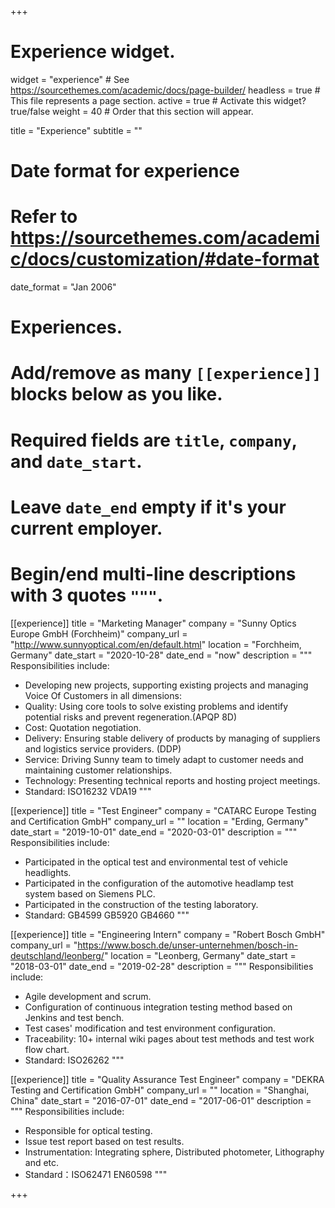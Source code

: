 +++
# Experience widget.
widget = "experience"  # See https://sourcethemes.com/academic/docs/page-builder/
headless = true  # This file represents a page section.
active = true  # Activate this widget? true/false
weight = 40  # Order that this section will appear.

title = "Experience"
subtitle = ""

# Date format for experience
#   Refer to https://sourcethemes.com/academic/docs/customization/#date-format
date_format = "Jan 2006"

# Experiences.
#   Add/remove as many `[[experience]]` blocks below as you like.
#   Required fields are `title`, `company`, and `date_start`.
#   Leave `date_end` empty if it's your current employer.
#   Begin/end multi-line descriptions with 3 quotes `"""`.

[[experience]]
  title = "Marketing Manager"
  company = "Sunny Optics Europe GmbH (Forchheim)"
  company_url = "http://www.sunnyoptical.com/en/default.html"
  location = "Forchheim, Germany"
  date_start = "2020-10-28"
  date_end = "now"
  description = """
  Responsibilities include:
  
  * Developing new projects, supporting existing projects and managing Voice Of Customers in all dimensions:
  * Quality: Using core tools to solve existing problems and identify potential risks and prevent regeneration.(APQP 8D)
  * Cost: Quotation negotiation.
  * Delivery: Ensuring stable delivery of products by managing of 
suppliers and logistics service providers. (DDP)
  * Service: Driving Sunny team to timely adapt to customer needs and 
maintaining customer relationships.
  * Technology: Presenting technical reports and hosting project 
meetings.
  * Standard: ISO16232 VDA19 
  """



[[experience]]
  title = "Test Engineer"
  company = "CATARC Europe Testing and Certification GmbH"
  company_url = ""
  location = "Erding, Germany"
  date_start = "2019-10-01"
  date_end = "2020-03-01"
  description = """
  Responsibilities include:
  
  * Participated in the optical test and environmental test of vehicle headlights.
  * Participated in the configuration of the automotive headlamp test system based on Siemens PLC.
  * Participated in the construction of the testing laboratory. 
  * Standard: GB4599 GB5920 GB4660
  """

[[experience]]
  title = "Engineering Intern"
  company = "Robert Bosch GmbH"
  company_url = "https://www.bosch.de/unser-unternehmen/bosch-in-deutschland/leonberg/"
  location = "Leonberg, Germany"
  date_start = "2018-03-01"
  date_end = "2019-02-28"
  description = """
  Responsibilities include:
  
  * Agile development and scrum. 
  * Configuration of continuous integration testing method based on Jenkins and test bench.
  * Test cases' modification and test environment configuration.
  * Traceability: 10+ internal wiki pages about test methods and test work flow chart.
  * Standard: ISO26262
  """

[[experience]]
  title = "Quality Assurance Test Engineer"
  company = "DEKRA Testing and Certification GmbH"
  company_url = ""
  location = "Shanghai, China"
  date_start = "2016-07-01"
  date_end = "2017-06-01"
  description = """
  Responsibilities include:
  
  * Responsible for optical testing.
  * Issue test report based on test results.
  * Instrumentation: Integrating sphere,	Distributed photometer,	Lithography and etc.
  * Standard：ISO62471 EN60598
  """


+++
